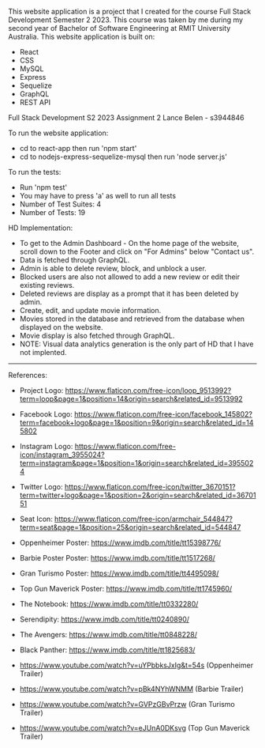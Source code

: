 This website application is a project that I created for the course Full Stack Development Semester 2 2023.
This course was taken by me during my second year of Bachelor of Software Engineering at RMIT University Australia.
This website application is built on:
- React
- CSS
- MySQL
- Express
- Sequelize
- GraphQL
- REST API

Full Stack Development S2 2023
Assignment 2
Lance Belen - s3944846

To run the website application:
- cd to react-app then run 'npm start'
- cd to nodejs-express-sequelize-mysql then run 'node server.js'

To run the tests:
- Run 'npm test'
- You may have to press 'a' as well to run all tests
- Number of Test Suites: 4
- Number of Tests: 19

HD Implementation:
- To get to the Admin Dashboard - On the home page of the website, scroll down to the Footer and click on "For Admins" below "Contact us".
- Data is fetched through GraphQL.
- Admin is able to delete review, block, and unblock a user.
- Blocked users are also not allowed to add a new review or edit their existing reviews.
- Deleted reviews are display as a prompt that it has been deleted by admin.
- Create, edit, and update movie information.
- Movies stored in the database and retrieved from the database when displayed on the website.
- Movie display is also fetched through GraphQL.
- NOTE: Visual data analytics generation is the only part of HD that I have not implented.

----------------------------------------------------------------------------------------------------------------------------

References:
- Project Logo: https://www.flaticon.com/free-icon/loop_9513992?term=loop&page=1&position=14&origin=search&related_id=9513992

- Facebook Logo: https://www.flaticon.com/free-icon/facebook_145802?term=facebook+logo&page=1&position=9&origin=search&related_id=145802
- Instagram Logo: https://www.flaticon.com/free-icon/instagram_3955024?term=instagram&page=1&position=1&origin=search&related_id=3955024
- Twitter Logo: https://www.flaticon.com/free-icon/twitter_3670151?term=twitter+logo&page=1&position=2&origin=search&related_id=3670151

- Seat Icon: https://www.flaticon.com/free-icon/armchair_544847?term=seat&page=1&position=25&origin=search&related_id=544847

- Oppenheimer Poster: https://www.imdb.com/title/tt15398776/
- Barbie Poster Poster: https://www.imdb.com/title/tt1517268/
- Gran Turismo Poster: https://www.imdb.com/title/tt4495098/
- Top Gun Maverick Poster: https://www.imdb.com/title/tt1745960/
- The Notebook: https://www.imdb.com/title/tt0332280/
- Serendipity: https://www.imdb.com/title/tt0240890/
- The Avengers: https://www.imdb.com/title/tt0848228/
- Black Panther: https://www.imdb.com/title/tt1825683/

- https://www.youtube.com/watch?v=uYPbbksJxIg&t=54s (Oppenheimer Trailer)
- https://www.youtube.com/watch?v=pBk4NYhWNMM (Barbie Trailer)
- https://www.youtube.com/watch?v=GVPzGBvPrzw (Gran Turismo Trailer)
- https://www.youtube.com/watch?v=eJUnA0DKsvg (Top Gun Maverick Trailer)
